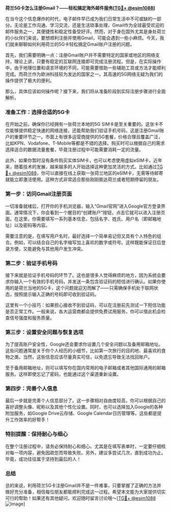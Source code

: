 **荷兰5G卡怎么注册Gmail？——轻松搞定海外邮件服务[[TG💪+ @esim1088](https://t.me/s/esim1088)]**

在当今这个信息爆炸的时代，电子邮件早已成为我们日常生活中不可或缺的一部分。无论是工作沟通、学习交流，还是生活琐事处理，Gmail作为全球最受欢迎的邮件服务之一，其便捷性和稳定性备受好评。然而，对于身在国外尤其是身处荷兰的小伙伴们来说，要想顺利注册并使用Gmail，可能会遇到一些小麻烦。今天，我们就来聊聊如何利用荷兰的5G卡轻松搞定Gmail账户注册的问题。

首先，我们需要明确一点：注册Gmail账户并不需要特定的国家或地区的网络支持，理论上讲，只要有稳定的互联网连接即可完成注册流程。但是，在实际操作中，由于地理位置和语言环境的不同，可能需要借助一些辅助工具或方法才能顺利完成。而荷兰作为欧洲科技较为发达的国家之一，其高速的5G网络无疑为我们的操作提供了极大的便利。

那么，具体应该如何操作呢？接下来，我们将从准备阶段到实际注册步骤进行全面解析。

### **准备工作：选择合适的5G卡**
在开始之前，确保你已经拥有一张荷兰本地的5G SIM卡是至关重要的。这张卡不仅能够提供稳定快速的网络连接，还能帮助我们验证手机号码，这是注册Gmail账户的重要环节之一。市面上有很多运营商提供的5G套餐，价格合理且覆盖广泛，比如KPN、Vodafone、T-Mobile等都是不错的选择。购买时可以根据自己的需求选择适合的数据流量套餐，毕竟注册过程中可能需要消耗一定的流量。

此外，如果你暂时没有条件购买实体SIM卡，也可以考虑使用虚拟eSIM卡。近年来，随着技术的发展，越来越多的人开始选择这种更加灵活的方式。比如通过[TG💪+ @esim1088](https://t.me/s/esim1088)，你可以直接在线上获取一张荷兰地区的eSIM卡，无需等待邮寄就能立即激活使用。这种方式非常适合那些刚刚抵达荷兰或者短期停留的朋友。

### **第一步：访问Gmail注册页面**
一切准备就绪后，打开你的手机浏览器，输入“Gmail官网”进入Google官方登录界面。通常情况下，你会看到一个醒目的“创建账户”按钮，点击它就可以进入注册页面。在这里，你需要填写一系列基本信息，包括名字、姓氏、用户名（即邮箱地址）以及密码等内容。

需要注意的是，在填写用户名时，最好选择一个简单易记但又具有个人特色的组合。例如，可以结合自己的名字缩写加上喜欢的数字或符号。这样既能保证日后登录方便，又能避免与其他用户发生冲突。

### **第二步：验证手机号码**
接下来就是验证手机号码的环节了。这也是很多人觉得麻烦的地方，因为系统会要求你输入一个有效的手机号码，并发送一条包含验证码的短信进行确认。如果你使用的是荷兰当地的5G卡，这个问题就迎刃而解了——只需确保手机处于联网状态，按照提示输入正确的号码即可收到验证码。

这里有一个小技巧：如果担心接收不到验证码，可以在注册前先测试一下短信功能是否正常工作。一般来说，各大运营商都会提供免费试用服务，你可以借此机会检查信号强度和服务质量。

### **第三步：设置安全问题与恢复选项**
为了提高账户安全性，Google还会要求你设置几个安全问题以及备用邮箱地址。这些问题通常是关于你个人经历的小细节，比如第一次旅行的目的地、最喜欢的食物之类。当然，这些信息应该尽量真实可信，以免遗忘导致无法找回账户。

至于备用邮箱地址，则可以填写你在国内常用的电子邮箱或者其他国际通用的邮箱服务。这样即使忘记了密码，也能通过这个渠道重新设置。

### **第四步：完善个人信息**
最后一步就是完善个人信息部分了。这一步骤相对自由度较高，你可以根据自己的喜好调整头像、昵称以及其他个性化设置。同时，也可以选择加入Google的各种附加服务，如Google Drive云存储、Google Calendar日历管理等。这些都是提升工作效率的好帮手！

### **特别提醒：保持耐心与细心**
在整个注册过程中，请务必保持耐心和细心。尤其是在填写表单时，一定要仔细核对每一项内容，避免因疏忽而导致失败。另外，建议多尝试几次，直到成功为止。毕竟，成功往往属于坚持到最后的人！

### **总结**
总的来说，利用荷兰5G卡注册Gmail并不是一件难事，只要掌握了正确的方法并做好充分准备，相信每位朋友都能顺利完成这一过程。希望本文能为大家提供切实可行的帮助！如果还有其他疑问，欢迎随时留言讨论哦～[[TG💪+ @esim1088](https://t.me/s/esim1088) ![Image](https://i.postimg.cc/4NQfJmqS/Snipaste-2025-05-13-00-14-12.png)]